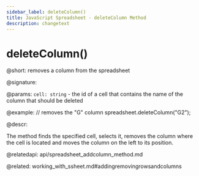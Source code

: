 ```yaml
---
sidebar_label: deleteColumn()
title: JavaScript Spreadsheet - deleteColumn Method
description: changetext
---
```


# deleteColumn()

@short: removes a column from the spreadsheet

@signature:

@params:
`cell: string` - the id of a cell that contains the name of the column that should be deleted

@example:
// removes the "G" column
spreadsheet.deleteColumn("G2");

@descr:

The method finds the specified cell, selects it, removes the column where the cell is located and moves the column on the left to its position.

@relatedapi:
api/spreadsheet_addcolumn_method.md

@related:
working_with_ssheet.md#addingremovingrowsandcolumns

